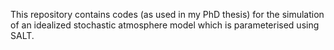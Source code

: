 This repository contains codes (as used in my PhD thesis) for the simulation of an idealized stochastic atmosphere model which is parameterised using SALT.
